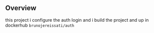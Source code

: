 ## Overview 
this project i configure the auth login and i build the project
and up in dockerhub `brunojereissati/auth`

